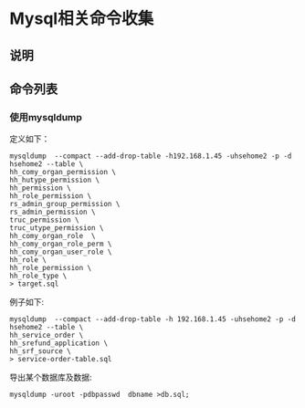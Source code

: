 # Mysql相关命令收集

## 说明

## 命令列表

### 使用mysqldump
定义如下：
```linux
mysqldump  --compact --add-drop-table -h192.168.1.45 -uhsehome2 -p -d hsehome2 --table \
hh_comy_organ_permission \
hh_hutype_permission \
hh_permission \
hh_role_permission \
rs_admin_group_permission \
rs_admin_permission \
truc_permission \
truc_utype_permission \
hh_comy_organ_role  \
hh_comy_organ_role_perm \
hh_comy_organ_user_role \
hh_role \
hh_role_permission \
hh_role_type \
> target.sql
```

例子如下:

```linux
mysqldump  --compact --add-drop-table -h 192.168.1.45 -uhsehome2 -p -d hsehome2 --table \
hh_service_order \
hh_srefund_application \
hh_srf_source \
> service-order-table.sql
```



导出某个数据库及数据:

```
mysqldump -uroot -pdbpasswd  dbname >db.sql;
```

